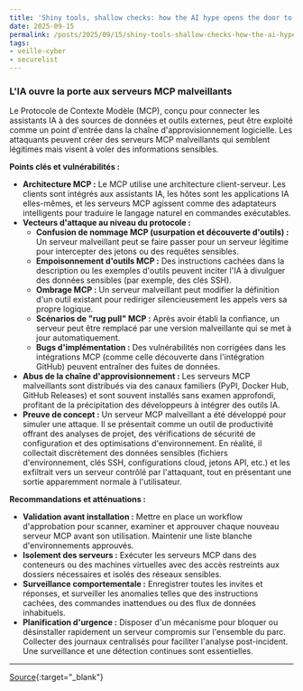 ```yaml
---
title: 'Shiny tools, shallow checks: how the AI hype opens the door to malicious MCP servers'
date: 2025-09-15
permalink: /posts/2025/09/15/shiny-tools-shallow-checks-how-the-ai-hype-opens-the-door-to-malicious-mcp-servers/
tags:
- veille-cyber
- securelist
---
```

### L'IA ouvre la porte aux serveurs MCP malveillants

Le Protocole de Contexte Modèle (MCP), conçu pour connecter les assistants IA à des sources de données et outils externes, peut être exploité comme un point d'entrée dans la chaîne d'approvisionnement logicielle. Les attaquants peuvent créer des serveurs MCP malveillants qui semblent légitimes mais visent à voler des informations sensibles.

**Points clés et vulnérabilités :**

*   **Architecture MCP :** Le MCP utilise une architecture client-serveur. Les clients sont intégrés aux assistants IA, les hôtes sont les applications IA elles-mêmes, et les serveurs MCP agissent comme des adaptateurs intelligents pour traduire le langage naturel en commandes exécutables.
*   **Vecteurs d'attaque au niveau du protocole :**
    *   **Confusion de nommage MCP (usurpation et découverte d'outils) :** Un serveur malveillant peut se faire passer pour un serveur légitime pour intercepter des jetons ou des requêtes sensibles.
    *   **Empoisonnement d'outils MCP :** Des instructions cachées dans la description ou les exemples d'outils peuvent inciter l'IA à divulguer des données sensibles (par exemple, des clés SSH).
    *   **Ombrage MCP :** Un serveur malveillant peut modifier la définition d'un outil existant pour rediriger silencieusement les appels vers sa propre logique.
    *   **Scénarios de "rug pull" MCP :** Après avoir établi la confiance, un serveur peut être remplacé par une version malveillante qui se met à jour automatiquement.
    *   **Bugs d'implémentation :** Des vulnérabilités non corrigées dans les intégrations MCP (comme celle découverte dans l'intégration GitHub) peuvent entraîner des fuites de données.
*   **Abus de la chaîne d'approvisionnement :** Les serveurs MCP malveillants sont distribués via des canaux familiers (PyPI, Docker Hub, GitHub Releases) et sont souvent installés sans examen approfondi, profitant de la précipitation des développeurs à intégrer des outils IA.
*   **Preuve de concept :** Un serveur MCP malveillant a été développé pour simuler une attaque. Il se présentait comme un outil de productivité offrant des analyses de projet, des vérifications de sécurité de configuration et des optimisations d'environnement. En réalité, il collectait discrètement des données sensibles (fichiers d'environnement, clés SSH, configurations cloud, jetons API, etc.) et les exfiltrait vers un serveur contrôlé par l'attaquant, tout en présentant une sortie apparemment normale à l'utilisateur.

**Recommandations et atténuations :**

*   **Validation avant installation :** Mettre en place un workflow d'approbation pour scanner, examiner et approuver chaque nouveau serveur MCP avant son utilisation. Maintenir une liste blanche d'environnements approuvés.
*   **Isolement des serveurs :** Exécuter les serveurs MCP dans des conteneurs ou des machines virtuelles avec des accès restreints aux dossiers nécessaires et isolés des réseaux sensibles.
*   **Surveillance comportementale :** Enregistrer toutes les invites et réponses, et surveiller les anomalies telles que des instructions cachées, des commandes inattendues ou des flux de données inhabituels.
*   **Planification d'urgence :** Disposer d'un mécanisme pour bloquer ou désinstaller rapidement un serveur compromis sur l'ensemble du parc. Collecter des journaux centralisés pour faciliter l'analyse post-incident. Une surveillance et une détection continues sont essentielles.

---
[Source](https://securelist.com/model-context-protocol-for-ai-integration-abused-in-supply-chain-attacks/117473/){:target="_blank"}
